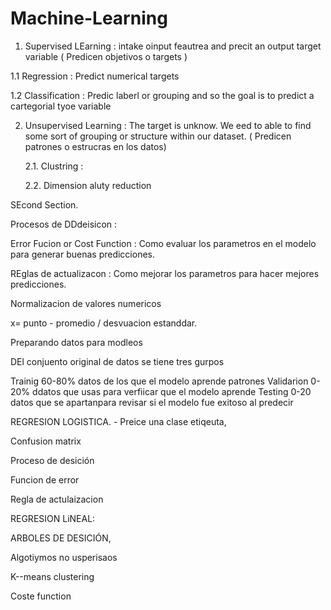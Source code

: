 # Machine-Learning


1. Supervised LEarning :  intake oinput feautrea and precit an output target variable ( Predicen objetivos o targets )

  1.1 Regression : Predict numerical targets

 1.2 Classification : Predic laberl or grouping and so the goal is to predict a cartegorial tyoe variable 

2. Unsupervised Learning : The target is unknow. We eed to able to find some sort of grouping or structure within our dataset. ( Predicen patrones o estrucras en los datos)

   2.1.  Clustring :

    2.2. Dimension aluty reduction


SEcond Section.


Procesos de DDdeisicon : 


Error Fucion or Cost Function : Como evaluar los parametros en el modelo para generar buenas predicciones.

REglas de actualizacon : Como mejorar los parametros para hacer mejores predicciones.



Normalizacion de valores numericos 



x= punto - promedio / desvuacion estanddar. 


Preparando datos para modleos 

DEl conjuento original de datos se tiene tres gurpos 

Trainig 60-80% datos de los que el modelo aprende patrones
Validarion 0-20% ddatos que usas para verfiicar que el modelo aprende
Testing 0-20 datos que se apartanpara revisar si el modelo fue exitoso al predecir


REGRESION LOGISTICA. - Preice una clase etiqeuta,

Confusion matrix

Proceso de desición

Funcion de error 

Regla de actulaizacion




REGRESION LiNEAL:


ARBOLES DE DESICIÓN,


Algotiymos no usperisaos

K--means clustering 


Coste function


